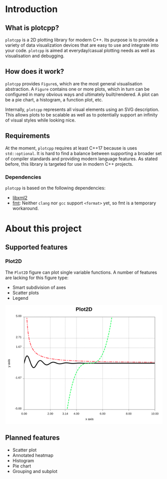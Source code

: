 # Introduction
## What is plotcpp?
`plotcpp` is a 2D plotting library for modern C++. Its purpose is to provide a variety of data visualization devices that are easy to use and integrate into your code. `plotcpp` is aimed at everyday/casual plotting needs as well as visualisation and debugging.

## How does it work?
`plotcpp` provides `Figure`s, which are the most general visualisation abstraction. A `Figure` contains one or more plots, which in turn can be configured in many obvious ways and ultimately built/rendered. A plot can be a pie chart, a histogram, a function plot, etc.

Internally, `plotcpp` represents all visual elements using an SVG description. This allows plots to be scalable as well as to potentially support an infinity of visual styles while looking nice.

## Requirements
At the moment, `plotcpp` requires at least C++17 because is uses `std::optional`. It is hard to find a balance between supporting a broader set of compiler standards and providing modern language features. As stated before, this library is targeted for use in modern C++ projects.

### Dependencies
`plotcpp` is based on the following dependencies:
* [libxml2](https://github.com/GNOME/libxml2)
* [fmt](https://fmt.dev/latest/index.html): Neither `clang` nor `gcc` support `<format>` yet, so fmt is a temporary workaround.

# About this project
## Supported features
### Plot2D
The `Plot2D` figure can plot single variable functions. A number of features are lacking for this figure type:
* Smart subdivision of axes
* Scatter plots
* Legend

![Example](examples/Plot2D.png)

## Planned features
* Scatter plot
* Annotated heatmap
* Histogram
* Pie chart
* Grouping and subplot
